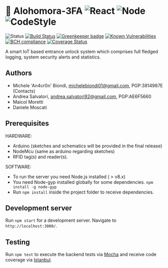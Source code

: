 # :closed_lock_with_key: Alohomora-3FA ![React](https://img.shields.io/badge/React-16-blue.svg) ![Node](https://img.shields.io/badge/Node.js-8.x-brightgreen.svg) ![CodeStyle](https://img.shields.io/badge/code%20style-standard-brightgreen.svg) 

![Status](https://img.shields.io/badge/status-WIP-red.svg)   [![Build Status](https://travis-ci.org/TheBigBangTeam/Alohomora-3FA.svg?branch=master)](https://travis-ci.org/TheBigBangTeam/Alohomora-3FA)    [![Greenkeeper badge](https://badges.greenkeeper.io/TheBigBangTeam/Alohomora-3FA.svg)](https://greenkeeper.io/)       [![Known Vulnerabilities](https://snyk.io/test/github/thebigbangteam/alohomora-3fa/badge.svg)](https://snyk.io/test/github/thebigbangteam/alohomora-3fa) [![BCH compliance](https://bettercodehub.com/edge/badge/TheBigBangTeam/Alohomora-3FA?branch=master)](https://bettercodehub.com/) [![Coverage Status](https://coveralls.io/repos/github/TheBigBangTeam/Alohomora-3FA/badge.svg?branch=master)](https://coveralls.io/github/TheBigBangTeam/Alohomora-3FA?branch=master)

A smart IoT based entrance unlock system which comprises full fledged logging, system security alerts and statistics.

## Authors
  - Michele 'An4cr0n' Biondi, michelebiondi01@gmail.com, PGP:3814987E (Contacts)
  - Andrea Salvatori, andrea.salvatori92@gmail.com, PGP:AE6F5660
  - Maicol Moretti
  - Daniele Moscati

## Prerequisites
HARDWARE:
  - Arduino (sketches and schematics will be provided in the final release)
  - NodeMcu (same as arduino regarding sketches)
  - RFID tag(s) and reader(s).

SOFTWARE:
 - To run the server you need Node.js installed ( > v8.x)
 - You need Node-gyp installed globally for some dependencies.
`npm install -g node-gyp`
 - Run `npm install` inside the project folder to receive dependencies.

## Development server

Run `npm start` for a development server. Navigate to `http://localhost:3000/`.

## Testing

Run `npm test` to execute the backend tests via [Mocha](https://mochajs.org/) 
and receive code coverage via [Istanbul](https://istanbul.js.org/).
